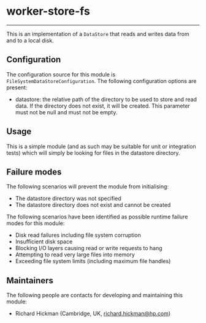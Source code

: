 # worker-store-fs

---

 This is an implementation of a `DataStore` that reads and writes data from
 and to a local disk.


## Configuration

 The configuration source for this module is `FileSystemDataStoreConfiguration`.
 The following configuration options are present:

 - datastore: the relative path of the directory to be used to store and read
  data. If the directory does not exist, it will be created. This parameter
  must not be null and must not be empty.


## Usage

 This is a simple module (and as such may be suitable for unit or integration
 tests) which will simply be looking for files in the datastore directory.


## Failure modes

 The following scenarios will prevent the module from initialising:

 - The datastore directory was not specified
 - The datastore directory does not exist and cannot be created

 The following scenarios have been identified as possible runtime failure modes
 for this module:

 - Disk read failures including file system corruption
 - Insufficient disk space
 - Blocking I/O layers causing read or write requests to hang
 - Attempting to read very large files into memory
 - Exceeding file system limits (including maximum file handles)


## Maintainers

 The following people are contacts for developing and maintaining this module:

 - Richard Hickman (Cambridge, UK, richard.hickman@hp.com)
